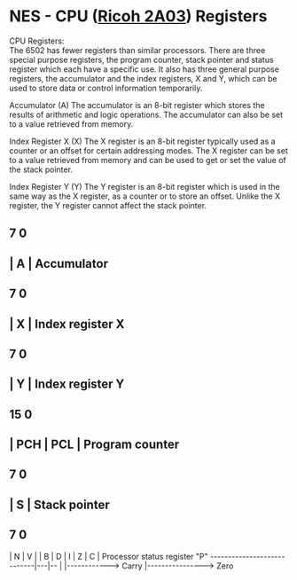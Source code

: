 # NES - CPU ([Ricoh 2A03](https://en.wikipedia.org/wiki/Ricoh_2A03)) Registers

CPU Registers: <br>
The 6502 has fewer registers than similar processors. There are three special purpose
registers, the program counter, stack pointer and status register which each have a specific
use. It also has three general purpose registers, the accumulator and the index registers, X
and Y, which can be used to store data or control information temporarily.

Accumulator (A)
The accumulator is an 8-bit register which stores the results of arithmetic and logic
operations. The accumulator can also be set to a value retrieved from memory.

Index Register X (X)
The X register is an 8-bit register typically used as a counter or an offset for certain
addressing modes. The X register can be set to a value retrieved from memory and can be
used to get or set the value of the stack pointer.

Index Register Y (Y)
The Y register is an 8-bit register which is used in the same way as the X register, as a
counter or to store an offset. Unlike the X register, the Y register cannot affect the stack
pointer. 

7                                 0
-----------------------------------
|               A                 |    Accumulator 
-----------------------------------

7                                 0
-----------------------------------
|              X                  |  Index register X
-----------------------------------

7                                 0
-----------------------------------
|               Y                 | Index register Y
-----------------------------------

15                                                                   0 
----------------------------------------------------------------------
|               PCH                |               PCL               | Program counter
----------------------------------------------------------------------

7                                 0
-----------------------------------
|               S                 | Stack pointer
-----------------------------------


7                                 0
-----------------------------------
| N | V |     | B | D | I | Z | C | Processor status register "P"
----------------------------|---|--
                            |   |------------> Carry 
                            |----------------> Zero








